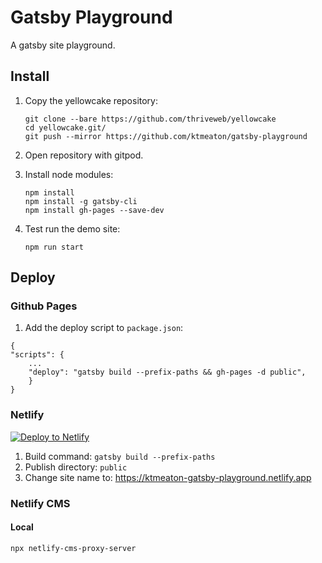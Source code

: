 # Gatsby Playground

A gatsby site playground.

## Install

1. Copy the yellowcake repository:

    ```
    git clone --bare https://github.com/thriveweb/yellowcake
    cd yellowcake.git/
    git push --mirror https://github.com/ktmeaton/gatsby-playground
    ```

1. Open repository with gitpod.

1. Install node modules:

    ```
    npm install
    npm install -g gatsby-cli
    npm install gh-pages --save-dev
    ```

1. Test run the demo site:

    ```
    npm run start
    ```

## Deploy

### Github Pages

1. Add the deploy script to ```package.json```:

```
{
"scripts": {
    ...
    "deploy": "gatsby build --prefix-paths && gh-pages -d public",
    }
}
```

### Netlify

[![Deploy to Netlify](https://www.netlify.com/img/deploy/button.svg)](https://app.netlify.com/start/)

1. Build command: ```gatsby build --prefix-paths```
1. Publish directory: ```public```
1. Change site name to: https://ktmeaton-gatsby-playground.netlify.app

### Netlify CMS

#### Local

```
npx netlify-cms-proxy-server
```

